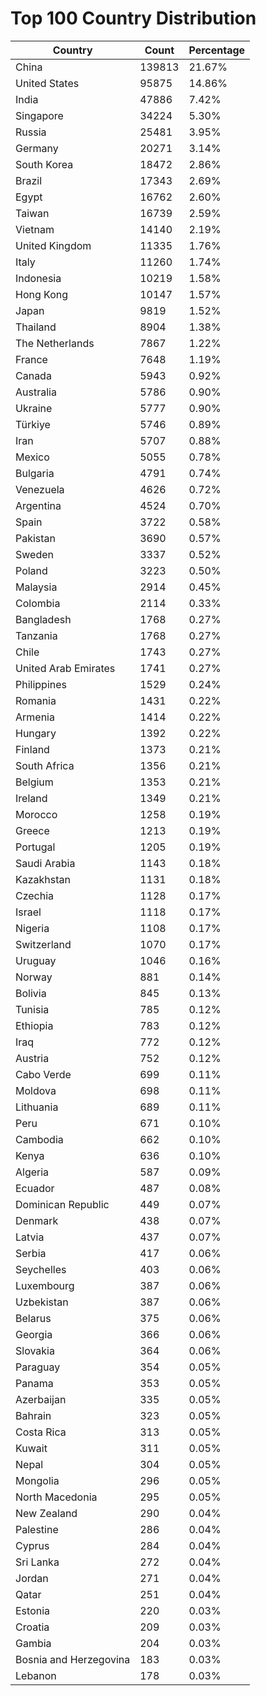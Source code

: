 # Top 100 Country Distribution
| Country | Count | Percentage |
|----|----|----|
| China | 139813 | 21.67% |
| United States | 95875 | 14.86% |
| India | 47886 | 7.42% |
| Singapore | 34224 | 5.30% |
| Russia | 25481 | 3.95% |
| Germany | 20271 | 3.14% |
| South Korea | 18472 | 2.86% |
| Brazil | 17343 | 2.69% |
| Egypt | 16762 | 2.60% |
| Taiwan | 16739 | 2.59% |
| Vietnam | 14140 | 2.19% |
| United Kingdom | 11335 | 1.76% |
| Italy | 11260 | 1.74% |
| Indonesia | 10219 | 1.58% |
| Hong Kong | 10147 | 1.57% |
| Japan | 9819 | 1.52% |
| Thailand | 8904 | 1.38% |
| The Netherlands | 7867 | 1.22% |
| France | 7648 | 1.19% |
| Canada | 5943 | 0.92% |
| Australia | 5786 | 0.90% |
| Ukraine | 5777 | 0.90% |
| Türkiye | 5746 | 0.89% |
| Iran | 5707 | 0.88% |
| Mexico | 5055 | 0.78% |
| Bulgaria | 4791 | 0.74% |
| Venezuela | 4626 | 0.72% |
| Argentina | 4524 | 0.70% |
| Spain | 3722 | 0.58% |
| Pakistan | 3690 | 0.57% |
| Sweden | 3337 | 0.52% |
| Poland | 3223 | 0.50% |
| Malaysia | 2914 | 0.45% |
| Colombia | 2114 | 0.33% |
| Bangladesh | 1768 | 0.27% |
| Tanzania | 1768 | 0.27% |
| Chile | 1743 | 0.27% |
| United Arab Emirates | 1741 | 0.27% |
| Philippines | 1529 | 0.24% |
| Romania | 1431 | 0.22% |
| Armenia | 1414 | 0.22% |
| Hungary | 1392 | 0.22% |
| Finland | 1373 | 0.21% |
| South Africa | 1356 | 0.21% |
| Belgium | 1353 | 0.21% |
| Ireland | 1349 | 0.21% |
| Morocco | 1258 | 0.19% |
| Greece | 1213 | 0.19% |
| Portugal | 1205 | 0.19% |
| Saudi Arabia | 1143 | 0.18% |
| Kazakhstan | 1131 | 0.18% |
| Czechia | 1128 | 0.17% |
| Israel | 1118 | 0.17% |
| Nigeria | 1108 | 0.17% |
| Switzerland | 1070 | 0.17% |
| Uruguay | 1046 | 0.16% |
| Norway | 881 | 0.14% |
| Bolivia | 845 | 0.13% |
| Tunisia | 785 | 0.12% |
| Ethiopia | 783 | 0.12% |
| Iraq | 772 | 0.12% |
| Austria | 752 | 0.12% |
| Cabo Verde | 699 | 0.11% |
| Moldova | 698 | 0.11% |
| Lithuania | 689 | 0.11% |
| Peru | 671 | 0.10% |
| Cambodia | 662 | 0.10% |
| Kenya | 636 | 0.10% |
| Algeria | 587 | 0.09% |
| Ecuador | 487 | 0.08% |
| Dominican Republic | 449 | 0.07% |
| Denmark | 438 | 0.07% |
| Latvia | 437 | 0.07% |
| Serbia | 417 | 0.06% |
| Seychelles | 403 | 0.06% |
| Luxembourg | 387 | 0.06% |
| Uzbekistan | 387 | 0.06% |
| Belarus | 375 | 0.06% |
| Georgia | 366 | 0.06% |
| Slovakia | 364 | 0.06% |
| Paraguay | 354 | 0.05% |
| Panama | 353 | 0.05% |
| Azerbaijan | 335 | 0.05% |
| Bahrain | 323 | 0.05% |
| Costa Rica | 313 | 0.05% |
| Kuwait | 311 | 0.05% |
| Nepal | 304 | 0.05% |
| Mongolia | 296 | 0.05% |
| North Macedonia | 295 | 0.05% |
| New Zealand | 290 | 0.04% |
| Palestine | 286 | 0.04% |
| Cyprus | 284 | 0.04% |
| Sri Lanka | 272 | 0.04% |
| Jordan | 271 | 0.04% |
| Qatar | 251 | 0.04% |
| Estonia | 220 | 0.03% |
| Croatia | 209 | 0.03% |
| Gambia | 204 | 0.03% |
| Bosnia and Herzegovina | 183 | 0.03% |
| Lebanon | 178 | 0.03% |

